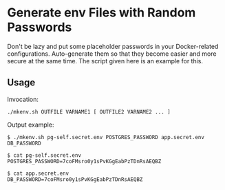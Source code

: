 # Generate env Files with Random Passwords

Don't be lazy and put some placeholder passwords in your Docker-related
configurations. Auto-generate them so that they become easier and
more secure at the same time. The script given here is an example for this.

## Usage

Invocation:

```
./mkenv.sh OUTFILE VARNAME1 [ OUTFILE2 VARNAME2 ... ]
```

Output example:

```
$ ./mkenv.sh pg-self.secret.env POSTGRES_PASSWORD app.secret.env DB_PASSWORD

$ cat pg-self.secret.env 
POSTGRES_PASSWORD=7coFMsro0y1sPvKGgEabPzTDnRsAEQBZ

$ cat app.secret.env 
DB_PASSWORD=7coFMsro0y1sPvKGgEabPzTDnRsAEQBZ
```
